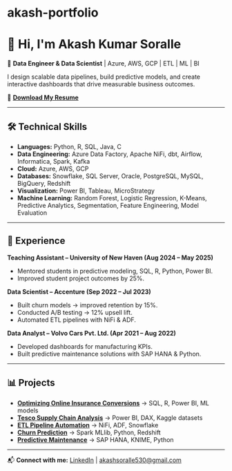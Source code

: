 # akash-portfolio
# 👋 Hi, I'm Akash Kumar Soralle  

🚀 **Data Engineer & Data Scientist** | Azure, AWS, GCP | ETL | ML | BI  

I design scalable data pipelines, build predictive models, and create interactive dashboards that drive measurable business outcomes.  

📄 **[Download My Resume](./Akash_DS_Resume.pdf)**  

---

## 🛠️ Technical Skills
- **Languages:** Python, R, SQL, Java, C  
- **Data Engineering:** Azure Data Factory, Apache NiFi, dbt, Airflow, Informatica, Spark, Kafka  
- **Cloud:** Azure, AWS, GCP  
- **Databases:** Snowflake, SQL Server, Oracle, PostgreSQL, MySQL, BigQuery, Redshift  
- **Visualization:** Power BI, Tableau, MicroStrategy  
- **Machine Learning:** Random Forest, Logistic Regression, K-Means, Predictive Analytics, Segmentation, Feature Engineering, Model Evaluation  

---

## 💼 Experience
**Teaching Assistant – University of New Haven (Aug 2024 – May 2025)**  
- Mentored students in predictive modeling, SQL, R, Python, Power BI.  
- Improved student project outcomes by 25%.  

**Data Scientist – Accenture (Sep 2022 – Jul 2023)**  
- Built churn models → improved retention by 15%.  
- Conducted A/B testing → 12% upsell lift.  
- Automated ETL pipelines with NiFi & ADF.  

**Data Analyst – Volvo Cars Pvt. Ltd. (Apr 2021 – Aug 2022)**  
- Developed dashboards for manufacturing KPIs.  
- Built predictive maintenance solutions with SAP HANA & Python.  

---

## 📊 Projects
- **[Optimizing Online Insurance Conversions](#)** → SQL, R, Power BI, ML models  
- **[Tesco Supply Chain Analysis](#)** → Power BI, DAX, Kaggle datasets  
- **[ETL Pipeline Automation](#)** → NiFi, ADF, Snowflake  
- **[Churn Prediction](#)** → Spark MLlib, Python, Redshift  
- **[Predictive Maintenance](#)** → SAP HANA, KNIME, Python  

---

📬 **Connect with me:** [LinkedIn](https://www.linkedin.com/in/akashsoralle0509) | akashsoralle530@gmail.com

